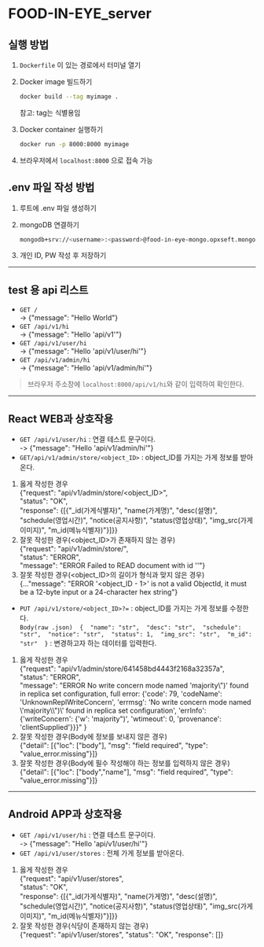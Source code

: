 # FOOD-IN-EYE_server

## 실행 방법  

1. `Dockerfile` 이 있는 경로에서 터미널 열기
2. Docker image 빌드하기
    
    ```bash
    docker build --tag myimage .
    ```
    
    참고: tag는 식별용임
    
3. Docker container 실행하기
    
    ```bash
    docker run -p 8000:8000 myimage
    ```
    
4. 브라우저에서 `localhost:8000` 으로 접속 가능
   
## .env 파일 작성 방법

1. 루트에 .env 파일 생성하기
2. mongoDB 연결하기

    ```bash
    mongodb+srv://<username>:<password>@food-in-eye-mongo.opxseft.mongodb.net/test
    ```

3. 개인 ID, PW 작성 후 저장하기

---
## test 용 api 리스트
- `GET /`  
-> {"message": "Hello World"}  
- `GET /api/v1/hi`  
-> {"message": "Hello 'api/v1'"}
- `GET /api/v1/user/hi`  
-> {"message": "Hello 'api/v1/user/hi'"}
- `GET /api/v1/admin/hi`  
-> {"message": "Hello 'api/v1/admin/hi'"}  
  
> 브라우저 주소창에 `localhost:8000/api/v1/hi`와 같이 입력하여 확인한다.
---
## React WEB과 상호작용
- `GET /api/v1/user/hi` : 연결 테스트 문구이다.   
-> {"message": "Hello 'api/v1/admin/hi'"}
- `GET/api/v1/admin/store/<object_ID>` : object_ID를 가지는 가게 정보를 받아온다.   
1. 옳게 작성한 경우   
    {"request": "api/v1/admin/store/<object_ID>",   
    "status": "OK",   
    "response": {[{"_id(가게식별자)", "name(가게명)", "desc(설명)", "schedule(영업시간)", "notice(공지사항)", "status(영업상태)", "img_src(가게이미지)", "m_id(메뉴식별자)"}]}}
2. 잘못 작성한 경우(<object_ID>가 존재하지 않는 경우)   
    {"request": "api/v1/admin/store/<wrong object_ID>",   
    "status": "ERROR",   
    "message": "ERROR Failed to READ document with id '<wrong object_ID>'"}
3. 잘못 작성한 경우(<object_ID>의 길이가 형식과 맞지 않은 경우)   
    {..."message": "ERROR '<object_ID - 1>' is not a valid ObjectId, it must be a 12-byte input or a 24-character hex string"}
- `PUT /api/v1/store/<object_ID>?=` : object_ID를 가지는 가게 정보를 수정한다.   
    `Body(raw .json)  {  "name": "str",  "desc": "str",  "schedule": "str",  "notice": "str",  "status": 1,  "img_src": "str",  "m_id": "str"  }` : 변경하고자 하는 데이터를 입력한다.
1. 옳게 작성한 경우  
    {"request": "api/v1/admin/store/641458bd4443f2168a32357a",  
    "status": "ERROR",  
    "message": "ERROR No write concern mode named 'majority\\\")' found in replica set configuration, full error: {'code': 79, 'codeName': 'UnknownReplWriteConcern', 'errmsg': 'No write concern mode named \\'majority\\\\\")\\' found in replica set configuration', 'errInfo': {'writeConcern': {'w': 'majority\")', 'wtimeout': 0, 'provenance': 'clientSupplied'}}}"
}
2. 잘못 작성한 경우(Body에 정보를 보내지 않은 경우)   
    {"detail": [{"loc": ["body"], "msg": "field required", "type": "value_error.missing"}]}
3. 잘못 작성한 경우(Body에 필수 작성해야 하는 정보를 입력하지 않은 경우)  
    {"detail": [{"loc": ["body","name"], "msg": "field required", "type": "value_error.missing"}]}
---
## Android APP과 상호작용 
- `GET /api/v1/user/hi` : 연결 테스트 문구이다.   
-> {"message": "Hello 'api/v1/user/hi'"}
- `GET /api/v1/user/stores` : 전체 가게 정보를 받아온다.   
1.  옳게 작성한 경우   
    {"request": "api/v1/user/stores",   
     "status": "OK",    
     "response": {[{"_id(가게식별자)", "name(가게명)", "desc(설명)", "schedule(영업시간)", "notice(공지사항)", "status(영업상태)", "img_src(가게이미지)", "m_id(메뉴식별자)"}]}}
2. 잘못 작성한 경우(식당이 존재하지 않는 경우)   
    {"request": "api/v1/user/stores", "status": "OK", "response": []}
